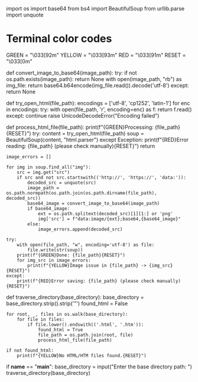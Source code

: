 import os
import base64
from bs4 import BeautifulSoup
from urllib.parse import unquote

# Terminal color codes
GREEN = "\033[92m"
YELLOW = "\033[93m"
RED = "\033[91m"
RESET = "\033[0m"

def convert_image_to_base64(image_path):
    try:
        if not os.path.exists(image_path):
            return None
        with open(image_path, "rb") as img_file:
            return base64.b64encode(img_file.read()).decode('utf-8')
    except:
        return None

def try_open_html(file_path):
    encodings = ['utf-8', 'cp1252', 'latin-1']
    for enc in encodings:
        try:
            with open(file_path, 'r', encoding=enc) as f:
                return f.read()
        except:
            continue
    raise UnicodeDecodeError("Encoding failed")

def process_html_file(file_path):
    print(f"{GREEN}Processing: {file_path}{RESET}")
    try:
        content = try_open_html(file_path)
        soup = BeautifulSoup(content, "html.parser")
    except Exception:
        print(f"{RED}Error reading: {file_path} (please check manually){RESET}")
        return

    image_errors = []

    for img in soup.find_all("img"):
        src = img.get("src")
        if src and not src.startswith(('http://', 'https://', 'data:')):
            decoded_src = unquote(src)
            image_path = os.path.normpath(os.path.join(os.path.dirname(file_path), decoded_src))
            base64_image = convert_image_to_base64(image_path)
            if base64_image:
                ext = os.path.splitext(decoded_src)[1][1:] or 'png'
                img['src'] = f"data:image/{ext};base64,{base64_image}"
            else:
                image_errors.append(decoded_src)

    try:
        with open(file_path, "w", encoding='utf-8') as file:
            file.write(str(soup))
        print(f"{GREEN}Done: {file_path}{RESET}")
        for img_src in image_errors:
            print(f"{YELLOW}Image issue in {file_path} -> {img_src}{RESET}")
    except:
        print(f"{RED}Error saving: {file_path} (please check manually){RESET}")

def traverse_directory(base_directory):
    base_directory = base_directory.strip().strip('"')
    found_html = False

    for root, _, files in os.walk(base_directory):
        for file in files:
            if file.lower().endswith(('.html', '.htm')):
                found_html = True
                file_path = os.path.join(root, file)
                process_html_file(file_path)

    if not found_html:
        print(f"{YELLOW}No HTML/HTM files found.{RESET}")

if __name__ == "__main__":
    base_directory = input("Enter the base directory path: ")
    traverse_directory(base_directory)